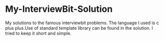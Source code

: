 # My-InterviewBit-Solution
My solutions to the famous interviewbit problems.
The language I used is c plus plus.Use of standard template library can be found in the solution.
I tried to keep it short and simple.

